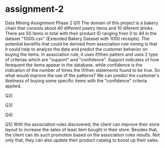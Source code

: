 # assignment-2
Data Mining Assignment Phase 2
Q1)
The domain of this project is a bakery chain that consists about 40 different pastry items and 10 diferent drinks.
There are 50 items in total with their product ID ranging from 0 to 49 in the dataset "1000i.csv" (Extended Bakery
Dataset with 1000 receipts). The potential benefits that could be derived from association rule mining is that it could
help to analyze the data and predict the customer behavior on buying the items. In association rule, it uses if/then pattern
and uses 2 type of criterias which are "support" and "confidence". Support indicates of how ferequent the items appear in the
database, while confidence is the indication of the number of times the if/then statements found to be true.
So what would improve the use of the patterns? We can predict the customer's likeliness of buying some specific items with the "confidence" criteria applied.

Q2)

Q3)

Q4)

Q5)
With the asoociation rules discovered, the client can improve their store layout to increase the sales of least item bought in their
store. Besides that, the client can do such promotion based on the association rules results. Not only that, they can also update their
product catalog to boost up their sales.

